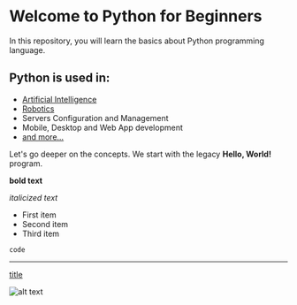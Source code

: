 # Welcome to Python for Beginners

In this repository, you will learn the basics about Python programming language.

## Python is used in:

- [Artificial Intelligence](https://en.wikipedia.org/wiki/Artificial_intelligence)
- [Robotics](https://en.wikipedia.org/wiki/robotics)
- Servers Configuration and Management
- Mobile, Desktop and Web App development
- [and more...](https://en.wikipedia.org/wiki/Python_(programming_language))

Let's go deeper on the concepts. We start with the legacy **Hello, World!** program.


**bold text**

_italicized text_

- First item
- Second item
- Third item

`code`

---

[title](https://www.example.com)

![alt text](image.jpg)
